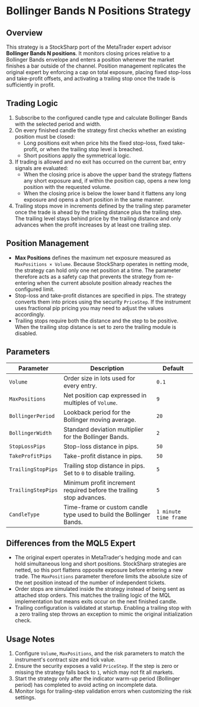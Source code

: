 # Bollinger Bands N Positions Strategy

## Overview

This strategy is a StockSharp port of the MetaTrader expert advisor **Bollinger Bands N positions**. It monitors closing prices relative to a Bollinger Bands envelope and enters a position whenever the market finishes a bar outside of the channel. Position management replicates the original expert by enforcing a cap on total exposure, placing fixed stop-loss and take-profit offsets, and activating a trailing stop once the trade is sufficiently in profit.

## Trading Logic

1. Subscribe to the configured candle type and calculate Bollinger Bands with the selected period and width.
2. On every finished candle the strategy first checks whether an existing position must be closed:
   - Long positions exit when price hits the fixed stop-loss, fixed take-profit, or when the trailing stop level is breached.
   - Short positions apply the symmetrical logic.
3. If trading is allowed and no exit has occurred on the current bar, entry signals are evaluated:
   - When the closing price is above the upper band the strategy flattens any short exposure and, if within the position cap, opens a new long position with the requested volume.
   - When the closing price is below the lower band it flattens any long exposure and opens a short position in the same manner.
4. Trailing stops move in increments defined by the trailing step parameter once the trade is ahead by the trailing distance plus the trailing step. The trailing level stays behind price by the trailing distance and only advances when the profit increases by at least one trailing step.

## Position Management

- **Max Positions** defines the maximum net exposure measured as `MaxPositions × Volume`. Because StockSharp operates in netting mode, the strategy can hold only one net position at a time. The parameter therefore acts as a safety cap that prevents the strategy from re-entering when the current absolute position already reaches the configured limit.
- Stop-loss and take-profit distances are specified in pips. The strategy converts them into prices using the security `PriceStep`. If the instrument uses fractional pip pricing you may need to adjust the values accordingly.
- Trailing stops require both the distance and the step to be positive. When the trailing stop distance is set to zero the trailing module is disabled.

## Parameters

| Parameter | Description | Default |
|-----------|-------------|---------|
| `Volume` | Order size in lots used for every entry. | `0.1` |
| `MaxPositions` | Net position cap expressed in multiples of `Volume`. | `9` |
| `BollingerPeriod` | Lookback period for the Bollinger moving average. | `20` |
| `BollingerWidth` | Standard deviation multiplier for the Bollinger Bands. | `2` |
| `StopLossPips` | Stop-loss distance in pips. | `50` |
| `TakeProfitPips` | Take-profit distance in pips. | `50` |
| `TrailingStopPips` | Trailing stop distance in pips. Set to `0` to disable trailing. | `5` |
| `TrailingStepPips` | Minimum profit increment required before the trailing stop advances. | `5` |
| `CandleType` | Time-frame or custom candle type used to build the Bollinger Bands. | `1 minute time frame` |

## Differences from the MQL5 Expert

- The original expert operates in MetaTrader's hedging mode and can hold simultaneous long and short positions. StockSharp strategies are netted, so this port flattens opposite exposure before entering a new trade. The `MaxPositions` parameter therefore limits the absolute size of the net position instead of the number of independent tickets.
- Order stops are simulated inside the strategy instead of being sent as attached stop orders. This matches the trailing logic of the MQL implementation but means exits occur on the next finished candle.
- Trailing configuration is validated at startup. Enabling a trailing stop with a zero trailing step throws an exception to mimic the original initialization check.

## Usage Notes

1. Configure `Volume`, `MaxPositions`, and the risk parameters to match the instrument's contract size and tick value.
2. Ensure the security exposes a valid `PriceStep`. If the step is zero or missing the strategy falls back to `1`, which may not fit all markets.
3. Start the strategy only after the indicator warm-up period (Bollinger period) has completed to avoid acting on incomplete data.
4. Monitor logs for trailing-step validation errors when customizing the risk settings.
